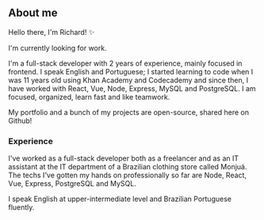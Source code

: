 ## About me

Hello there, I'm Richard! :sparkles:

I'm currently looking for work.

I'm a full-stack developer with 2 years of experience, mainly focused in frontend. I speak English and Portuguese; I started learning to code when I was 11 years old using Khan Academy and Codecademy and since then, I have worked with React, Vue, Node, Express, MySQL and PostgreSQL. I am focused, organized, learn fast and like teamwork.

My portfolio and a bunch of my projects are open-source, shared here on Github!

### Experience

I've worked as a full-stack developer both as a freelancer and as an IT assistant at the IT department of a Brazilian clothing store called Monjuá. The techs I've gotten my hands on professionally so far are Node, React, Vue, Express, PostgreSQL and MySQL.

I speak English at upper-intermediate level and Brazilian Portuguese fluently.